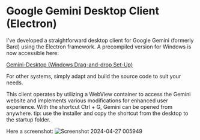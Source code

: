# Google Gemini Desktop Client (Electron)
I've developed a straightforward desktop client for Google Gemini (formerly Bard) using the Electron framework.
A precompiled version for Windows is now accessible here:

[Gemini-Desktop (Windows Drag-and-drop Set-Up)](https://github.com/nekupaw/gemini-desktop/releases/download/1.0.2/Gemini-Desktop.v1.0.2.zip)


For other systems, simply adapt and build the source code to suit your needs.

This client operates by utilizing a WebView container to access the Gemini website and implements various modifications for enhanced user experience.
With the shortcut Ctrl + G, Gemini can be opened from anywhere.
tip: use the installer and copy the shortcut from the desktop to the startup folder.

Here a screenshot:
![Screenshot 2024-04-27 005949](https://github.com/nekupaw/gemini-desktop/assets/128070292/9277c77c-ccc5-440b-b902-a6358f1b3559)


